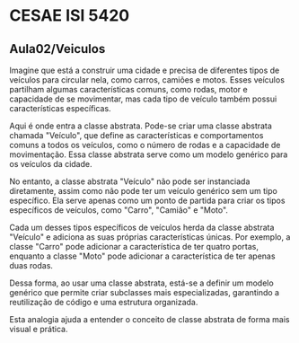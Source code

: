 # CESAE ISI 5420 
 
## Aula02/Veiculos
 
Imagine que está a construir uma cidade e precisa de diferentes tipos de veículos para circular nela, como carros, camiões e motos. Esses veículos partilham algumas características comuns, como rodas, motor e capacidade de se movimentar, mas cada tipo de veículo também possui características específicas.

Aqui é onde entra a classe abstrata. Pode-se criar uma classe abstrata chamada "Veículo", que define as características e comportamentos comuns a todos os veículos, como o número de rodas e a capacidade de movimentação. Essa classe abstrata serve como um modelo genérico para os veículos da cidade.

No entanto, a classe abstrata "Veículo" não pode ser instanciada diretamente, assim como não pode ter um veículo genérico sem um tipo específico. Ela serve apenas como um ponto de partida para criar os tipos específicos de veículos, como "Carro", "Camião" e "Moto".

Cada um desses tipos específicos de veículos herda da classe abstrata "Veículo" e adiciona as suas próprias características únicas. Por exemplo, a classe "Carro" pode adicionar a característica de ter quatro portas, enquanto a classe "Moto" pode adicionar a característica de ter apenas duas rodas.

Dessa forma, ao usar uma classe abstrata, está-se a definir um modelo genérico que permite criar subclasses mais especializadas, garantindo a reutilização de código e uma estrutura organizada.

Esta analogia ajuda a entender o conceito de classe abstrata de forma mais visual e prática.


